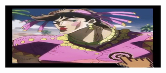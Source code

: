 <p align="center">
  <img width="600" height="200" src="https://github.com/BLO0DYSTREAM/BLO0DYSTREAM/blob/main/ezgif.com-video-to-gif-converter.gif?raw=true">
</p>
